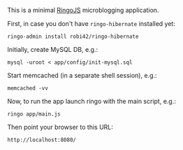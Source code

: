 This is a minimal [RingoJS] microblogging application.

First, in case you don't have `ringo-hibernate` installed yet:

    ringo-admin install robi42/ringo-hibernate

Initially, create MySQL DB, e.g.:

    mysql -uroot < app/config/init-mysql.sql

Start memcached (in a separate shell session), e.g.:

    memcached -vv

Now, to run the app launch ringo with the main script, e.g.:

    ringo app/main.js

Then point your browser to this URL:

    http://localhost:8080/

  [RingoJS]: http://ringojs.org/
